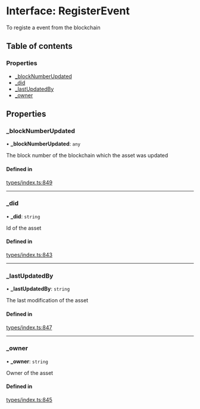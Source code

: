 # Interface: RegisterEvent

To registe a event from the blockchain

## Table of contents

### Properties

- [\_blockNumberUpdated](RegisterEvent.md#_blocknumberupdated)
- [\_did](RegisterEvent.md#_did)
- [\_lastUpdatedBy](RegisterEvent.md#_lastupdatedby)
- [\_owner](RegisterEvent.md#_owner)

## Properties

### \_blockNumberUpdated

• **\_blockNumberUpdated**: `any`

The block number of the blockchain which the asset was updated

#### Defined in

[types/index.ts:849](https://github.com/nevermined-io/react-components/blob/d91af20/catalog/src/types/index.ts#L849)

___

### \_did

• **\_did**: `string`

Id of the asset

#### Defined in

[types/index.ts:843](https://github.com/nevermined-io/react-components/blob/d91af20/catalog/src/types/index.ts#L843)

___

### \_lastUpdatedBy

• **\_lastUpdatedBy**: `string`

The last modification of the asset

#### Defined in

[types/index.ts:847](https://github.com/nevermined-io/react-components/blob/d91af20/catalog/src/types/index.ts#L847)

___

### \_owner

• **\_owner**: `string`

Owner of the asset

#### Defined in

[types/index.ts:845](https://github.com/nevermined-io/react-components/blob/d91af20/catalog/src/types/index.ts#L845)
